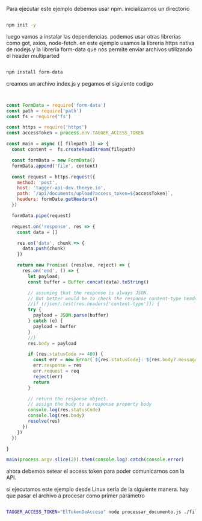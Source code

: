 
Para ejecutar este ejemplo debemos usar npm. inicializamos un directorio

```bash

npm init -y


```

luego vamos a instalar las dependencias.
podemos usar otras librerias como got, axios, node-fetch. en este ejemplo usamos la libreria https nativa de nodejs y la libreria form-data que nos permite enviar archivos utilizando el header multiparted


```bash

npm install form-data

```

creamos un archivo index.js y pegamos el siguiente codigo


```javascript


const FormData = require('form-data')
const path = require('path')
const fs = require('fs')

const https = require('https')
const accessToken = process.env.TAGGER_ACCESS_TOKEN

const main = async ([ filepath ]) => {
  const content =  fs.createReadStream(filepath)

  const formData = new FormData()
  formData.append('file', content)

  const request = https.request({
    method: 'post',
    host: 'tagger-api-dev.theeye.io',
    path: `/api/documents/upload?access_token=${accessToken}`,
    headers: formData.getHeaders()
  })

  formData.pipe(request)

  request.on('response', res => {
    const data = []

    res.on('data', chunk => {
      data.push(chunk)
    })

    return new Promise( (resolve, reject) => {
      res.on('end', () => {
        let payload;
        const buffer = Buffer.concat(data).toString()

        // assuming that the response is always JSON.
        // But better would be to check the response content-type header
        //if (/json/.test(res.headers['content-type'])) {
        try {
          payload = JSON.parse(buffer)
        } catch (e) {
          payload = buffer
        }
        //}
        res.body = payload

        if (res.statusCode >= 400) {
          const err = new Error(`${res.statusCode}: ${res.body?.message||res.body}`)
          err.response = res
          err.request = req
          reject(err)
          return
        }

        // return the response object.
        // assign the body to a response property body
        console.log(res.statusCode)
        console.log(res.body)
        resolve(res)
      })
    })
  })

}

main(process.argv.slice(2)).then(console.log).catch(console.error)


```

ahora debemos setear el access token para poder comunicarnos con la API.

si ejecutamos este ejemplo desde Linux sería de la siguiente manera.
hay que pasar el archivo a procesar como primer parámetro

```bash

TAGGER_ACCESS_TOKEN="ElTokenDeAcceso" node processar_documento.js ./file.pdf

```
